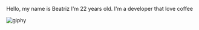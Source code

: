 Hello, my name is Beatriz I'm 22 years old. I'm a developer that love coffee

![giphy](https://github.com/bea2001/bea2001/assets/108153965/26a4def4-d8ef-42a8-ba5e-59d631ae5210)

